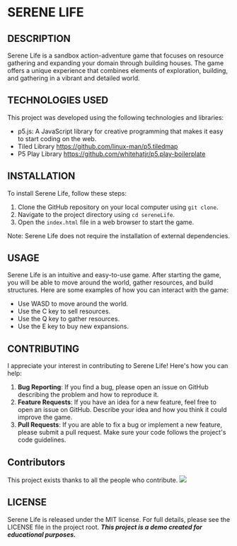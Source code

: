 # SERENE LIFE

## DESCRIPTION

Serene Life is a sandbox action-adventure game that focuses on resource gathering and expanding your domain through building houses. The game offers a unique experience that combines elements of exploration, building, and gathering in a vibrant and detailed world.

## TECHNOLOGIES USED

This project was developed using the following technologies and libraries:

- p5.js: A JavaScript library for creative programming that makes it easy to start coding on the web.
- Tiled Library <https://github.com/linux-man/p5.tiledmap>
- P5 Play Library <https://github.com/whitehatjr/p5.play-boilerplate>

## INSTALLATION

To install Serene Life, follow these steps:

1. Clone the GitHub repository on your local computer using `git clone`.
2. Navigate to the project directory using `cd sereneLife`.
3. Open the `index.html` file in a web browser to start the game.

Note: Serene Life does not require the installation of external dependencies.

## USAGE

Serene Life is an intuitive and easy-to-use game. After starting the game, you will be able to move around the world, gather resources, and build structures. Here are some examples of how you can interact with the game:

- Use WASD to move around the world.
- Use the C key to sell resources.
- Use the Q key to gather resources.
- Use the E key to buy new expansions.

## CONTRIBUTING

I appreciate your interest in contributing to Serene Life! Here's how you can help:

1. **Bug Reporting**: If you find a bug, please open an issue on GitHub describing the problem and how to reproduce it.
2. **Feature Requests**: If you have an idea for a new feature, feel free to open an issue on GitHub. Describe your idea and how you think it could improve the game.
3. **Pull Requests**: If you are able to fix a bug or implement a new feature, please submit a pull request. Make sure your code follows the project's code guidelines.

## Contributors

This project exists thanks to all the people who contribute. 
<a href="https://github.com/ITISlucaT/SereneLife/graphs/contributors"><img src="https://avatars.githubusercontent.com/u/145036362?s=60&v=4"/></a>

## LICENSE

Serene Life is released under the MIT license. For full details, please see the LICENSE file in the project root.
***This project is a demo created for educational purposes.***
